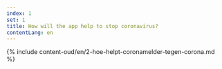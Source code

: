 ```yaml
---
index: 1
set: 1
title: How will the app help to stop coronavirus?
contentLang: en
---
```


{% include content-oud/en/2-hoe-helpt-coronamelder-tegen-corona.md %}
